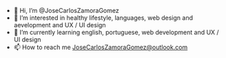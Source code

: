 - 👋 Hi, I’m @JoseCarlosZamoraGomez
- 👀 I’m interested in healthy lifestyle, languages, web design and aevelopment and UX / UI design
- 🌱 I’m currently learning english, portuguese, web development and UX / UI design 
- 📫 How to reach me JoseCarlosZamoraGomez@outlook.com

<!---
JoseCarlosZamoraGomez/JoseCarlosZamoraGomez is a ✨ special ✨ repository because its `README.md` (this file) appears on your GitHub profile.
You can click the Preview link to take a look at your changes.
--->
